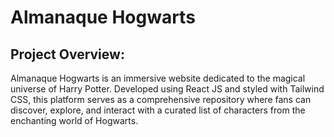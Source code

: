 # Almanaque Hogwarts

## Project Overview:

Almanaque Hogwarts is an immersive website dedicated to the magical universe of Harry Potter. Developed using React JS and styled with Tailwind CSS, this platform serves as a comprehensive repository where fans can discover, explore, and interact with a curated list of characters from the enchanting world of Hogwarts.
